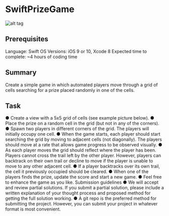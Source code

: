 # SwiftPrizeGame

![alt tag](https://cloud.githubusercontent.com/assets/10794609/20084857/1437d564-a533-11e6-8812-c100cc2c5134.png)

## Prerequisites
Language: Swift
OS Versions: iOS 9 or 10, Xcode 8
Expected time to complete: ~4 hours of coding time

## Summary
Create a simple game in which automated players move through a grid of cells searching for a prize placed randomly in one of the cells.

## Task
● Create a view with a 5x5 grid of cells (see example picture below).
● Place the prize on a random cell in the grid (but not in any of the corners).
● Spawn two players in different corners of the grid. The players will initially occupy one cell.
● When the game starts, each player should start searching the grid by moving to adjacent cells (not
diagonally). The players should move at a rate that allows game progress to be observed visually.
● As each player moves the grid should reflect where the player has been. Players cannot cross the trail
left by the other player. However, players can backtrack on their own trail or decline to move if the
player is unable to move to any other adjacent cell.
● If a player backtracks over its own trail, the cell it previously occupied should be cleared.
● When one of the players finds the prize, update the score and start a new game.
● Feel free to enhance the game as you like.
Submission guidelines
● We will accept and review partial solutions. If you submit a partial solution, please include a written explanation of your thought process and proposed method for getting the full solution working.
● A git repo is the preferred method for submitting the project. However, you can submit your project in whatever format is most convenient.
